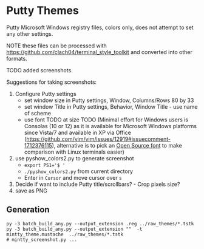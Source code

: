 # Putty Themes

Putty Microsoft Windows registry files, colors only, does not attempt to set any other settings.

NOTE these files can be processed with https://github.com/clach04/terminal_style_toolkit and converted into other formats.

TODO added screenshots.

Suggestions for taking screenshots:

  1. Configure Putty settings
      * set window size in Putty settings, Window, Columns/Rows 80 by 33
      * set window Title in Putty settings, Behavior, Window Title - use name of scheme
      * use font TODO at size TODO (Minimal effort for Windows users is Consolas (10 or 12) as it is available for Microsoft Windows platforms since Vista/7 and available in XP via Office (https://github.com/vim/vim/issues/12919#issuecomment-1712376115), alternative is to pick an [Open Source font](https://github.com/clach04/terminal_style_toolkit/#fonts-notes) to make comparison with Linux terminals easier)
  2. use pyshow_colors2.py to generate screenshot
      * `export PS1='$ '`
      * `./pyshow_colors2.py` from current directory
      * Enter in `Cursor` and move cursor over `s`
  3. Decide if want to include Putty title/scrollbars? - Crop pixels size?
  4. save as PNG

## Generation

    py -3 batch_build_any.py --output_extension .reg ../raw_themes/*.tstk
    py -3 batch_build_any.py --output_extension ""  -t mintty_theme.mustache  ../raw_themes/*.tstk
    # mintty_screenshot.py ...
